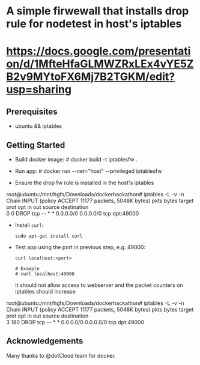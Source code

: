 
# A simple firwewall that installs drop rule for nodetest in host's iptables
# https://docs.google.com/presentation/d/1MfteHfaGLMWZRxLEx4vYE5ZB2v9MYtoFX6Mj7B2TGKM/edit?usp=sharing 

## Prerequisites

- ubuntu && iptables

## Getting Started
-   Build docker image:
        # docker build -t iptablesfw .


-   Run app:
        # docker run --net="host" --privileged iptablesfw


-  Ensure the drop fw rule is installed in the host's iptables

root@ubuntu:/mnt/hgfs/Downloads/dockerhackathon# iptables -L -v -n
Chain INPUT (policy ACCEPT 11177 packets, 5048K bytes)
 pkts bytes target     prot opt in     out     source               destination         
    0   0 DROP       tcp  --  *      *       0.0.0.0/0            0.0.0.0/0            tcp dpt:49000


-   Install `curl`:

        sudo apt-get install curl


-   Test app using the port in previous step, e.g. 49000:

        curl localhost:<port>

        # Example
        # curl localhost:49000

    It should not allow access to webserver and the packet counters on iptables should increase

root@ubuntu:/mnt/hgfs/Downloads/dockerhackathon# iptables -L -v -n
Chain INPUT (policy ACCEPT 11177 packets, 5048K bytes)
 pkts bytes target     prot opt in     out     source               destination         
    3   180 DROP       tcp  --  *      *       0.0.0.0/0            0.0.0.0/0            tcp dpt:49000



## Acknowledgements

Many thanks to @dotCloud team for docker.

